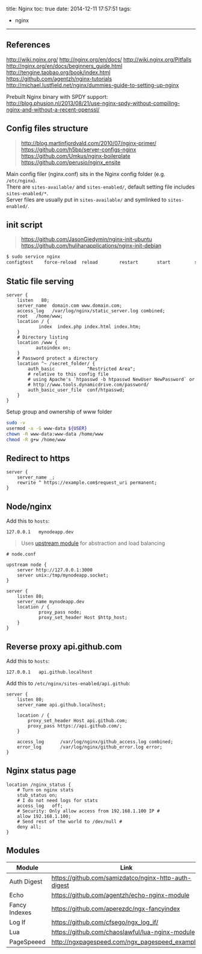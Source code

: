 title: Nginx
toc: true
date: 2014-12-11 17:57:51
tags:
- nginx
---

## References

http://wiki.nginx.org/
http://nginx.org/en/docs/
http://wiki.nginx.org/Pitfalls
http://nginx.org/en/docs/beginners_guide.html
http://tengine.taobao.org/book/index.html
https://github.com/agentzh/nginx-tutorials
http://michael.lustfield.net/nginx/dummies-guide-to-setting-up-nginx

Prebuilt Nginx binary with SPDY support:  
http://blog.phusion.nl/2013/08/21/use-nginx-spdy-without-compiling-nginx-and-without-a-recent-openssl/


## Config files structure

> http://blog.martinfjordvald.com/2010/07/nginx-primer/  
> https://github.com/h5bp/server-configs-nginx  
> https://github.com/Umkus/nginx-boilerplate  
> https://github.com/perusio/nginx_ensite  

Main config filer (nginx.conf) sits in the Nginx config folder (e.g. `/etc/nginx`).  
There are `sites-available/` and `sites-enabled/`, default setting file includes `sites-enabled/*`.  
Server files are usually put in `sites-available/` and symlinked to `sites-enabled/`.

## init script

> https://github.com/JasonGiedymin/nginx-init-ubuntu  
> https://github.com/hulihanapplications/nginx-init-debian

```bash
$ sudo service nginx 
configtest    force-reload  reload        restart       start         status        stop 
```

## Static file serving

```nginx
server {
    listen   80;
    server_name  domain.com www.domain.com;
    access_log   /var/log/nginx/static_server.log combined;
    root   /home/www;
    location / {
            index  index.php index.html index.htm;
    }
    # Directory listing
    location /www {
           autoindex on;
    }
    # Password protect a directory
    location ^~ /secret_folder/ {
        auth_basic            "Restricted Area";
        # relative to this config file
        # using Apache's `htpasswd -b htpasswd NewUser NewPassword` or
        # http://www.tools.dynamicdrive.com/password/
        auth_basic_user_file  conf/htpasswd;
    }
}
```

Setup group and ownership of www folder

```bash
sudo -v
usermod -a -G www-data ${USER}
chown -R www-data:www-data /home/www
chmod -R g+w /home/www
```

## Redirect to https

```nginx
server {
    server_name _;
    rewrite ^ https://example.com$request_uri permanent;
}
```

## Node/nginx

Add this to `hosts`:

```
127.0.0.1   mynodeapp.dev
```

> Uses [upstream module](http://nginx.org/en/docs/http/ngx_http_upstream_module.html) for abstraction and load balancing

```nginx
# node.conf

upstream node {
    server http://127.0.0.1:3000
    server unix:/tmp/mynodeapp.socket;
}

server {
    listen 80;
    server_name mynodeapp.dev
    location / {
            proxy_pass node;
            proxy_set_header Host $http_host;
    }
}
```

## Reverse proxy api.github.com

Add this to `hosts`:

```
127.0.0.1   api.github.localhost
```

Add this to `/etc/nginx/sites-enabled/api.github`:

```nginx
server {
    listen 80;
    server_name api.github.localhost;

    location / {
        proxy_set_header Host api.github.com;
        proxy_pass https://api.github.com/;
    }

    access_log      /var/log/nginx/github_access.log combined;
    error_log       /var/log/nginx/github_error.log error;
}
```

## Nginx status page

```nginx
location /nginx_status {
    # Turn on nginx stats
    stub_status on;
    # I do not need logs for stats
    access_log   off;
    # Security: Only allow access from 192.168.1.100 IP #
    allow 192.168.1.100;
    # Send rest of the world to /dev/null #
    deny all;
}
```

## Modules

Module        | Link
------        | -----
Auth Digest   | https://github.com/samizdatco/nginx-http-auth-digest
Echo          | https://github.com/agentzh/echo-nginx-module
Fancy Indexes | https://github.com/aperezdc/ngx-fancyindex
Log If        | https://github.com/cfsego/ngx_log_if/
Lua           | https://github.com/chaoslawful/lua-nginx-module
PageSpeeed    | http://ngxpagespeed.com/ngx_pagespeed_example/
